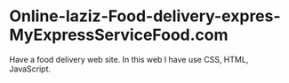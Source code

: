 # Online-laziz-Food-delivery-expres-MyExpressServiceFood.com
Have a food delivery web site. In this web I have use CSS, HTML, JavaScript.
